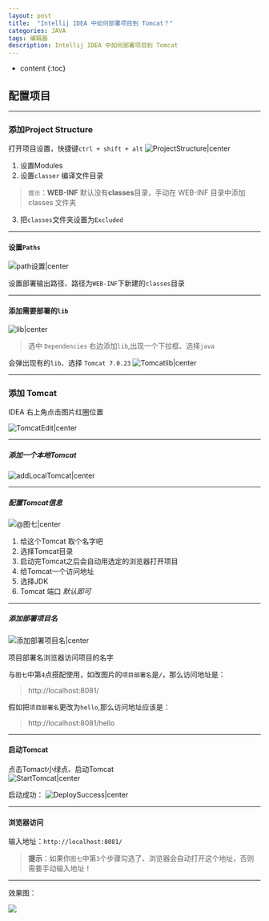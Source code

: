 ```yaml
---
layout: post
title:  "Intellij IDEA 中如何部署项目到 Tomcat？"
categories: JAVA
tags: 编辑器
description: Intellij IDEA 中如何部署项目到 Tomcat
---
```


* content
{:toc}


## 配置项目
- - -
### 添加Project Structure
打开项目设置，快捷键`ctrl + shift + alt`
![ProjectStructure|center](http://7xnudh.com1.z0.glb.clouddn.com/17-3-27/76771216-file_1490623552523_338b.png)
 1. 设置Modules
 2. 设置`classer` 编译文件目录
 >  `提示`：**WEB-INF**  默认没有**classes**目录，手动在 WEB-INF 目录中添加 classes 文件夹

 3.  把`classes`文件夹设置为`Excluded`
 
 <!--more-->
- - -
#### 设置`Paths`
 ![path设置|center](http://7xnudh.com1.z0.glb.clouddn.com/17-3-27/43292426-file_1490624247629_603f.png)
 
 设置部署输出路径、路径为`WEB-INF`下新建的`classes`目录
 - - - 

#### 添加需要部署的`lib`
![lib|center](http://7xnudh.com1.z0.glb.clouddn.com/17-3-27/19141554-file_1490624724563_5e13.png)

> 选中 `Dependencies` 右边添加`lib`,出现一个下拉框、选择`java`

会弹出现有的`lib`、选择 `Tomcat 7.0.23`
![Tomcatlib|center](http://7xnudh.com1.z0.glb.clouddn.com/17-3-27/23933082-file_1490624925529_3182.png)
- - - 
### 添加 Tomcat
IDEA 右上角点击图片红圈位置

![TomcatEdit|center](http://7xnudh.com1.z0.glb.clouddn.com/17-3-27/60666771-file_1490625151520_12066.png)
- - -

##### 添加一个本地Tomcat 
![addLocalTomcat|center](http://7xnudh.com1.z0.glb.clouddn.com/17-3-27/59191481-file_1490625323088_133e6.png)
- - -

##### 配置Tomcat信息
![@图七|center](http://7xnudh.com1.z0.glb.clouddn.com/17-3-27/15945265-file_1490625606399_32af.png)

1. 给这个Tomcat 取个名字吧
2. 选择Tomcat目录
3. 启动完Tomcat之后会自动用选定的浏览器打开项目
4. 给Tomcat一个访问地址
5. 选择JDK
6. Tomcat 端口 *默认即可*

- - - 
##### 添加部署项目名
![添加部署项目名|center](http://7xnudh.com1.z0.glb.clouddn.com/17-3-27/87187346-file_1490626146379_f2d1.png)

项目部署名浏览器访问项目的名字

与`图七`中第`4`点搭配使用，如改图片的`项目部署名`是`/`，那么访问地址是：
>  http://localhost:8081/

假如把`项目部署名`更改为`hello`,那么访问地址应该是：
> http://localhost:8081/hello

- - - 

#### 启动Tomcat
点击Tomact小绿点、启动Tomcat<br/>
![StartTomcat|center](http://7xnudh.com1.z0.glb.clouddn.com/17-3-27/44966291-file_1490627033782_3842.png)

启动成功：
![DeploySuccess|center](http://7xnudh.com1.z0.glb.clouddn.com/17-3-27/96445494-file_1490627485660_11b46.png)
- - -
#### 浏览器访问
输入地址：`http://localhost:8081/`
> **提示**：如果你`图七`中第`3`个步骤勾选了、浏览器会自动打开这个地址，否则需要手动输入地址！


- - - 

效果图：

![](http://7xnudh.com1.z0.glb.clouddn.com/17-3-27/76528-file_1490627755387_20dc.png)
